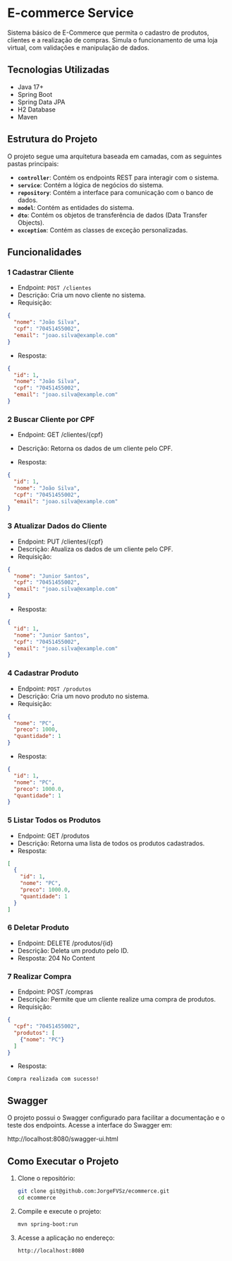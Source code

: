 # E-commerce Service

Sistema básico de E-Commerce que permita o
cadastro de produtos, clientes e a realização de compras. Simula o funcionamento de uma loja virtual, com validações e manipulação de
dados.
## **Tecnologias Utilizadas**
- Java 17+
- Spring Boot
- Spring Data JPA
- H2 Database
- Maven

## **Estrutura do Projeto**
O projeto segue uma arquitetura baseada em camadas, com as seguintes pastas principais:

- **`controller`**: Contém os endpoints REST para interagir com o sistema.
- **`service`**: Contém a lógica de negócios do sistema.
- **`repository`**: Contém a interface para comunicação com o banco de dados.
- **`model`**: Contém as entidades do sistema.
- **`dto`**: Contém os objetos de transferência de dados (Data Transfer Objects).
- **`exception`**: Contém as classes de exceção personalizadas.

## **Funcionalidades**

### **1 Cadastrar Cliente**
- Endpoint: `POST /clientes`
- Descrição: Cria um novo cliente no sistema.
- Requisição:
```json
{
  "nome": "João Silva",
  "cpf": "70451455002",
  "email": "joao.silva@example.com"
}
```
- Resposta:

````json
{
  "id": 1,
  "nome": "João Silva",
  "cpf": "70451455002",
  "email": "joao.silva@example.com"
}
````

### **2 Buscar Cliente por CPF**

- Endpoint: GET /clientes/{cpf}
- Descrição: Retorna os dados de um cliente pelo CPF.

- Resposta:

````json
{
  "id": 1,
  "nome": "João Silva",
  "cpf": "70451455002",
  "email": "joao.silva@example.com"
}
````

### **3 Atualizar Dados do Cliente**
- Endpoint: PUT /clientes/{cpf}
- Descrição: Atualiza os dados de um cliente pelo CPF.
- Requisição:
````json
{
  "nome": "Junior Santos",
  "cpf": "70451455002",
  "email": "joao.silva@example.com"
}
````
- Resposta:

````json
{
  "id": 1,
  "nome": "Junior Santos",
  "cpf": "70451455002",
  "email": "joao.silva@example.com"
}
````

### **4 Cadastrar Produto**
- Endpoint: `POST /produtos`
- Descrição: Cria um novo produto no sistema.
- Requisição:

```json
{
  "nome": "PC",
  "preco": 1000,
  "quantidade": 1
}
```

- Resposta:

```json
{
  "id": 1,
  "nome": "PC",
  "preco": 1000.0,
  "quantidade": 1
}
```
### **5 Listar Todos os Produtos**
- Endpoint: GET /produtos
- Descrição: Retorna uma lista de todos os produtos cadastrados.
- Resposta:

```json
[
  {
    "id": 1,
    "nome": "PC",
    "preco": 1000.0,
    "quantidade": 1
  }
]
```
### **6 Deletar Produto**
- Endpoint: DELETE /produtos/{id}
- Descrição: Deleta um produto pelo ID.
-  Resposta: 204 No Content

### **7 Realizar Compra**
- Endpoint: POST /compras
- Descrição: Permite que um cliente realize uma compra de produtos.
- Requisição:

````json
{
  "cpf": "70451455002",
  "produtos": [
    {"nome": "PC"}
  ]
}
````
- Resposta:

````
Compra realizada com sucesso!
````

## Swagger
O projeto possui o Swagger configurado para facilitar a documentação e o teste dos endpoints. Acesse a interface do Swagger em:

http://localhost:8080/swagger-ui.html

## Como Executar o Projeto

1. Clone o repositório:
   ```bash
   git clone git@github.com:JorgeFVSz/ecommerce.git
   cd ecommerce
   ```

2. Compile e execute o projeto:
   ```bash
   mvn spring-boot:run
   ```
3. Acesse a aplicação no endereço:
   ```
   http://localhost:8080
   ```
